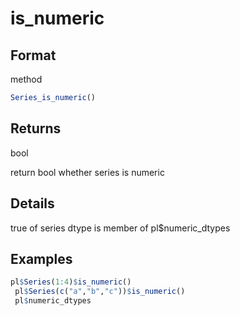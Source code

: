 # is_numeric

## Format

method

```r
Series_is_numeric()
```

## Returns

bool

return bool whether series is numeric

## Details

true of series dtype is member of pl$numeric_dtypes

## Examples

```r
pl$Series(1:4)$is_numeric()
 pl$Series(c("a","b","c"))$is_numeric()
 pl$numeric_dtypes
```